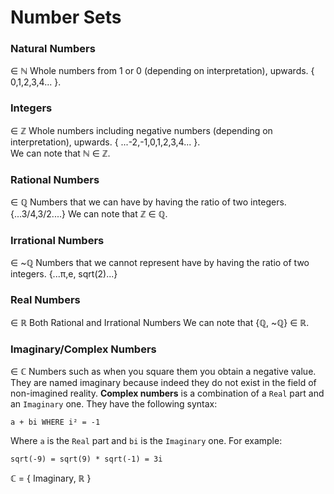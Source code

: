 # Number Sets


### Natural Numbers
∈ ℕ
Whole numbers from 1 or 0 (depending on interpretation), upwards. { 0,1,2,3,4... }.

### Integers
∈ ℤ
Whole numbers including negative numbers (depending on interpretation), upwards. { ...-2,-1,0,1,2,3,4... }.  
We can note that ℕ ∈ ℤ.

### Rational Numbers
∈ ℚ
Numbers that we can have by having the ratio of two integers. {...3/4,3/2....}
We can note that ℤ ∈ ℚ.

### Irrational Numbers
∈ ~ℚ
Numbers that we cannot represent have by having the ratio of two integers. {...π,e, sqrt(2)...}

### Real Numbers
∈ ℝ
Both Rational and Irrational Numbers
We can note that {ℚ, ~ℚ} ∈ ℝ.

### Imaginary/Complex Numbers
∈ ℂ
Numbers such as when you square them you obtain a negative value. They are named imaginary because indeed they do not exist in the field of non-imagined reality. **Complex numbers** is a combination of a `Real` part and an `Imaginary` one. 
They have the following syntax:
```
a + bi WHERE i² = -1
```
Where `a` is the `Real` part and `bi` is the `Imaginary` one. For example:
```
sqrt(-9) = sqrt(9) * sqrt(-1) = 3i
```
ℂ = { Imaginary, ℝ }